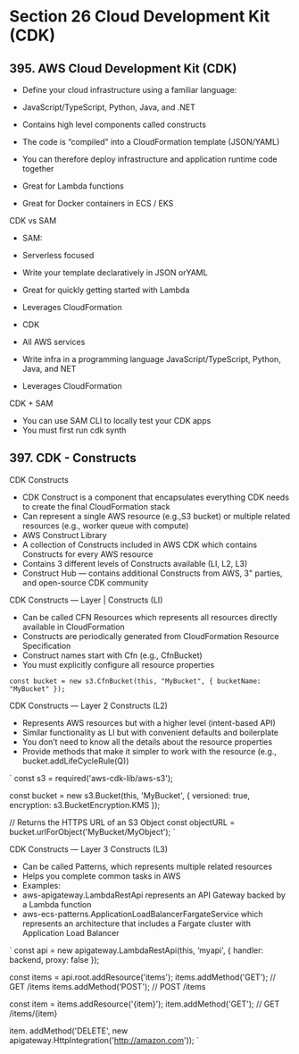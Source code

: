 # Section 26 Cloud Development Kit (CDK)

## 395. AWS Cloud Development Kit (CDK)

- Define your cloud infrastructure using a familiar language:
 - JavaScript/TypeScript, Python, Java, and .NET

- Contains high level components called constructs

- The code is “compiled” into a CloudFormation template (JSON/YAML)

- You can therefore deploy infrastructure and application runtime code together
 - Great for Lambda functions
 - Great for Docker containers in ECS / EKS

CDK vs SAM

- SAM:
 - Serverless focused
 - Write your template declaratively in JSON orYAML
 - Great for quickly getting started with Lambda
 - Leverages CloudFormation

- CDK
 - All AWS services
 - Write infra in a programming language JavaScript/TypeScript, Python, Java, and NET
 - Leverages CloudFormation

CDK + SAM

- You can use SAM CLI to locally test your CDK apps
- You must first run cdk synth

## 397. CDK - Constructs

CDK Constructs

- CDK Construct is a component that encapsulates everything CDK needs to create the final CloudFormation stack
- Can represent a single AWS resource (e.g.,S3 bucket) or multiple related resources (e.g., worker queue with compute)
- AWS Construct Library
 - A collection of Constructs included in AWS CDK which contains Constructs for every AWS resource
 - Contains 3 different levels of Constructs available (LI, L2, L3)
- Construct Hub — contains additional Constructs from AWS, 3" parties, and open-source CDK community

CDK Constructs — Layer | Constructs (LI)

- Can be called CFN Resources which represents all resources directly available in CloudFormation
- Constructs are periodically generated from CloudFormation Resource Specification
- Construct names start with Cfn (e.g., CfnBucket)
- You must explicitly configure all resource properties

`
const bucket = new s3.CfnBucket(this, "MyBucket", {
    bucketName: "MyBucket"
});
`

CDK Constructs — Layer 2 Constructs (L2)

- Represents AWS resources but with a higher level (intent-based API)
- Similar functionality as LI but with convenient defaults and boilerplate
 - You don’t need to know all the details about the resource properties
- Provide methods that make it simpler to work with the resource (e.g., bucket.addLifeCycleRule(Q))

`
const s3 = required('aws-cdk-lib/aws-s3');

const bucket = new s3.Bucket(this, 'MyBucket', {
    versioned: true,
    encryption: s3.BucketEncryption.KMS
});

// Returns the HTTPS URL of an S3 Object
const objectURL = bucket.urlForObject('MyBucket/MyObject');
`

CDK Constructs — Layer 3 Constructs (L3)

- Can be called Patterns, which represents multiple related resources
- Helps you complete common tasks in AWS
- Examples:
 - aws-apigateway.LambdaRestApi represents an API Gateway backed by a Lambda function
 - aws-ecs-patterns.ApplicationLoadBalancerFargateService which represents an architecture that includes a Fargate cluster with Application Load Balancer

`
const api = new apigateway.LambdaRestApi(this, ‘myapi', {
    handler: backend,
    proxy: false
});

const items = api.root.addResource('items');
items.addMethod('GET'); // GET /items
items.addMethod(‘POST'); // POST /items

const item = items.addResource('{item}');
item.addMethod('GET');  // GET /items/{item}

item. addMethod('DELETE', new apigateway.HttpIntegration('http://amazon.com'));
 `